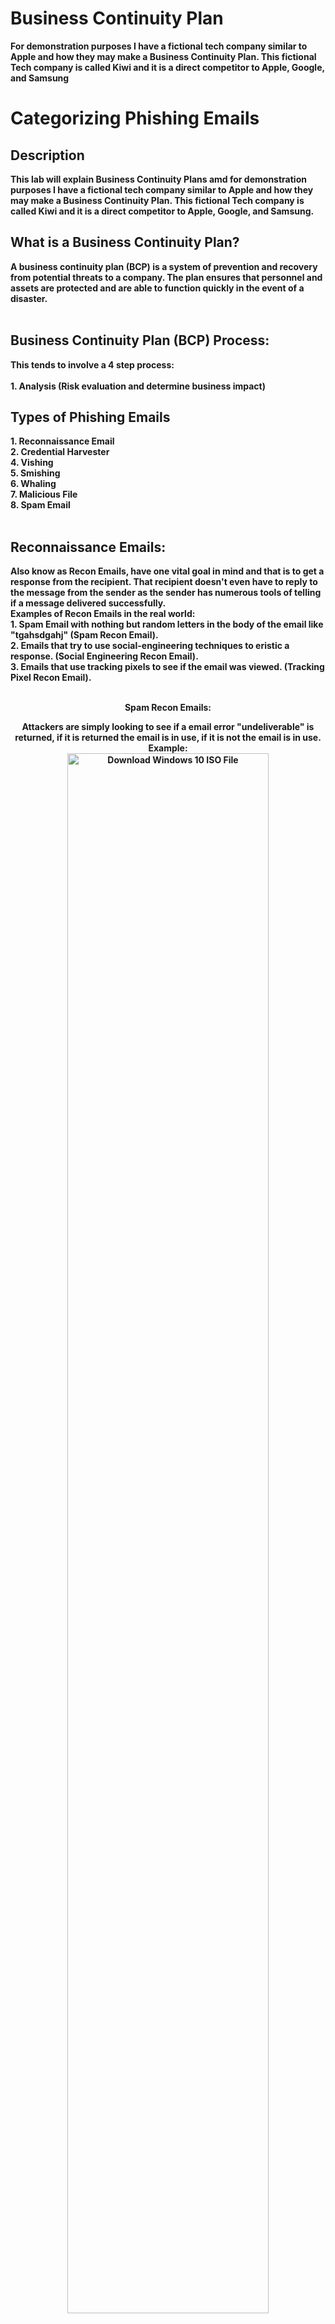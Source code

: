 # Business Continuity Plan
<strong> For demonstration purposes I have a fictional tech company similar to Apple and how they may make a Business Continuity Plan. This fictional Tech company is called Kiwi and it is a direct competitor to Apple, Google, and Samsung
<h1>Categorizing Phishing Emails</h1>


<h2>Description</h2>
This lab will explain Business Continuity Plans amd for demonstration purposes I have a fictional tech company similar to Apple and how they may make a Business Continuity Plan. This fictional Tech company is called Kiwi and it is a direct competitor to Apple, Google, and Samsung. <br>



<h2>What is a Business Continuity Plan?</h2>
A business continuity plan (BCP) is a system of prevention and recovery from potential threats to a company. The plan ensures that personnel and assets are protected and are able to function quickly in the event of a disaster. <br>

<br />

<h2>Business Continuity Plan (BCP) Process:</h2>
This tends to involve a 4 step process:<br />
<br /> 1. <strong>Analysis<strong/> (Risk evaluation and determine business impact)

<br />

<h2>Types of Phishing Emails</h2>
1. Reconnaissance Email<br>
2. Credential Harvester<br>
4. Vishing<br>
5. Smishing<br>
6. Whaling<br>
7. Malicious File<br>
8. Spam Email<br>
<br>
<h2>Reconnaissance Emails:</h2>
Also know as Recon Emails, have one vital goal in mind and that is to get a response from the recipient. That recipient doesn't even have to reply to the message from the sender as the sender has numerous tools of telling if a message delivered successfully.<br>
<strong>Examples of Recon Emails in the real world:</strong> <br>
1. Spam Email with nothing but random letters in the body of the email like "tgahsdgahj" (Spam Recon Email).<br>
2. Emails that try to use social-engineering techniques to eristic a response. (Social Engineering Recon Email).<br>
3. Emails that use tracking pixels to see if the email was viewed. (Tracking Pixel Recon Email).<br>

<br>
<p align="center">
<strong>Spam Recon Emails:</strong><br>
<p align="center">
Attackers are simply looking to see if a email error "undeliverable" is returned, if it is returned the email is in use, if it is not the email is in use.
<br>
Example:<br>
<img src="https://imgur.com/czX5FrM.png" height="80%" width="80%" alt="Download Windows 10 ISO File"/>
<br />
<br />


<p align="center">
<strong>Social Engineering Recon Emails:</strong><br>
 <p align="center">
Social Engineer techniques like impersonation, using a sense of urgency, and using impersonation of someone with a high standing to achieve goal of getting a response.<br>
Example:<br>
<img src="https://imgur.com/kyEcyhZ.png" height="80%" width="80%" alt="Download Windows 10 ISO File"/>
<br />
<br />

<p align="center">
<strong>Tracking Pixel Recon Email:</strong><br>
 <p align="center">
Email that can be spam or social engineering that is combined with a tracking pixel, this allows the attacker to see if the email was viewed.This allows the attacker to see how active that email address is by looking at the time spam between sending the email and opening the email. A code using HTML code in the email body links to a pixel server. Once email is opened a message back to the server.<br>
Information that can gathered via Pixel:<br>
- Ip address<br>
- Date/Time email opened<br>
- Client Used (Webmail or Email)<br>
- Mobile or Desktop<br>
Example:<br>
<img src="https://imgur.com/3VeZefZ.png" height="80%" width="80%" alt="Download Windows 10 ISO File"/>
<br />
<br />





<p align="center">
<h2>Credential Harvester Emails</h2>
<p align="center">
Credential Harvesters are considered the most common phishing email, it uses human weakness and fear to retrieve valid credentials users use on everyday services and accounts. The emails are set up to look like a legit email from a company such as impersonating Amazon,AT&T, and Outlook. This email will have a attached link, that impersonating a real login portal. The user enters the credentials and it is then stored in a directory or email back to the attacker.<br>
Example:<br>
<img src="https://imgur.com/dgbLpAJ.png" height="80%" width="80%" alt="Download Windows 10 ISO File"/>
<br />
<br />

<p align="center">
<h2>Vishing</h2>
<p align="center">
While technically not a email attack. Vishing is a phishing attack done through a phone call.<br>
Example: The attacker calls the victim saying they are from their bank or another institution and informs them that there is a problem with their account or credit card. They will try and pry sensitive information via the phone call.<br>
<img src="https://imgur.com/sr3hiAj.png" height="80%" width="80%" alt="Download Windows 10 ISO File"/>
<br />
<br />
 <p align="center">
<h2>Smishing</h2>
<p align="center">
While technically not a email attack. Smishing is a phishing attack done through text message.<br>
Example: The attacker poses as the IRS and threatens the recipient with arrest and financial ruin unless they call the number in the text. If the recipient calls, they get scammed into sending money.<br>
<img src="https://imgur.com/QdNeWuk.png" height="80%" width="80%" alt="Download Windows 10 ISO File"/>
<br />
<br />
 <p align="center">
<h2>Whaling</h2>
<p align="center">
Whaling is high target phishing attack that is looking to target individuals with high positions such as management. Targets tend to be COO,CEO, and CFO.<br>
Example:<br>
<img src="https://imgur.com/jhtybBq.png" height="80%" width="80%" alt="Download Windows 10 ISO File"/>
<br />
<br />
 <p align="center">
<h2>Spam Emails</h2>
<p align="center">
Spam emails are emails that usually unwanted but no malicious in nature. They can be newsletters, marketing emails, and update announcements.<br>
Example:<br>
<img src="https://imgur.com/iLlFJby.png" height="80%" width="80%" alt="Download Windows 10 ISO File"/>
<br />
<br />
<p align="center">
<h2>False Postive</h2>
A False Positive are emails that are not sent by an attacker and are actually legit. This can occur because of poor formatting of the email, email is not expected and asks for a action, user thinks its malicious, user is bad at identifying phishing emails.<br>
